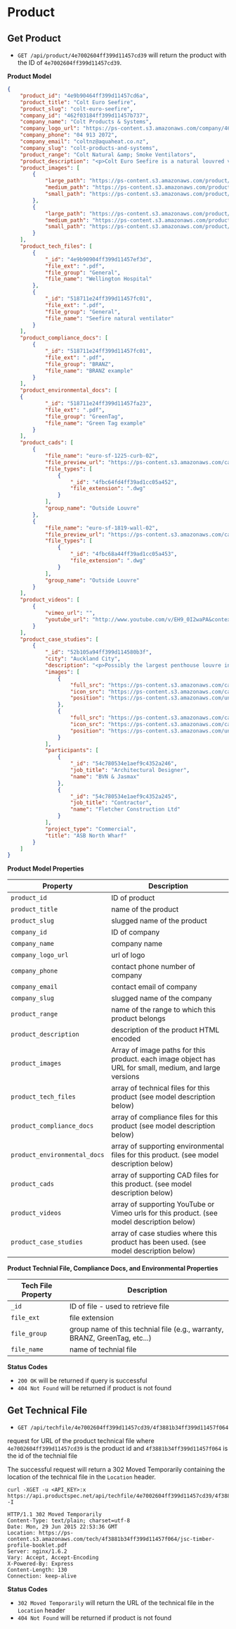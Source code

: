 Product
==========

Get Product
----------------------

 - `GET /api/product/4e7002604ff399d11457cd39` will return the product with the ID of `4e7002604ff399d11457cd39`.
 
**Product Model** 
```json
{
    "product_id": "4e9b90464ff399d11457cd6a",
    "product_title": "Colt Euro Seefire",
    "product_slug": "colt-euro-seefire",
    "company_id": "462f03184ff399d11457b737",
    "company_name": "Colt Products & Systems",
    "company_logo_url": "https://ps-content.s3.amazonaws.com/company/462f03184ff399d11457b737/logo/logo.png",
    "company_phone": "04 913 2072",
    "company_email": "coltnz@aquaheat.co.nz",
    "company_slug": "colt-products-and-systems",
    "product_range": "Colt Natural &amp; Smoke Ventilators",
    "product_description": "<p>Colt Euro Seefire is a natural louvred ventilator that is available in a wide range of sizes, louvre options and control options. It is suited to most industrial and commercial buildings and can provide both day to day and smoke ventilation, as well as permit the entry of natural daylight if fitted with glass or polycarbonate blades. Colt Euro Seefire can also be installed in the vertical either for low level air inlet or for high level extract. With the addition of optional extras it can provide year round weathered ventilation.</p><p>Colt Euro Seefire is manufactured to the ISO 9000 quality standard.</p>",
    "product_images": [
        {
            "large_path": "https://ps-content.s3.amazonaws.com/product/4e9b90464ff399d11457cd6a/images/4f5fb36a4ff39ad1cc056306/dsc00705-lg.JPG",
            "medium_path": "https://ps-content.s3.amazonaws.com/product/4e9b90464ff399d11457cd6a/images/4f5fb36a4ff39ad1cc056306/dsc00705-md.JPG",
            "small_path": "https://ps-content.s3.amazonaws.com/product/4e9b90464ff399d11457cd6a/images/4f5fb36a4ff39ad1cc056306/dsc00705-sm.JPG"
        },
        {
            "large_path": "https://ps-content.s3.amazonaws.com/product/4e9b90464ff399d11457cd6a/images/4f5fb3724ff39ad1cc056307/dsc00697-lg.JPG",
            "medium_path": "https://ps-content.s3.amazonaws.com/product/4e9b90464ff399d11457cd6a/images/4f5fb3724ff39ad1cc056307/dsc00697-md.JPG",
            "small_path": "https://ps-content.s3.amazonaws.com/product/4e9b90464ff399d11457cd6a/images/4f5fb3724ff39ad1cc056307/dsc00697-sm.JPG"
        }
    ],
    "product_tech_files": [
        {
            "_id": "4e9b90904ff399d11457ef3d",
            "file_ext": ".pdf",
            "file_group": "General",
            "file_name": "Wellington Hospital"
        },
        {
            "_id": "518711e24ff399d11457fc01",
            "file_ext": ".pdf",
            "file_group": "General",
            "file_name": "Seefire natural ventilator"
        }
    ],
    "product_compliance_docs": [
        {
            "_id": "518711e24ff399d11457fc01",
            "file_ext": ".pdf",
            "file_group": "BRANZ",
            "file_name": "BRANZ example"
        }
    ],
    "product_environmental_docs": [
    {
            "_id": "518711e24ff399d11457fa23",
            "file_ext": ".pdf",
            "file_group": "GreenTag",
            "file_name": "Green Tag example"
        }
    ],
    "product_cads": [
        {
            "file_name": "euro-sf-1225-curb-02",
            "file_preview_url": "https://ps-content.s3.amazonaws.com/cad/4fbc64fd4ff39ad1cc05a452/files/4fbc64fd4ff39ad1cc05a452/euro-sf-1225-curb-02_dwg.jpg",
            "file_types": [
                {
                    "_id": "4fbc64fd4ff39ad1cc05a452",
                    "file_extension": ".dwg"
                }
            ],
            "group_name": "Outside Louvre"
        },
        {
            "file_name": "euro-sf-1819-wall-02",
            "file_preview_url": "https://ps-content.s3.amazonaws.com/cad/4fbc68a44ff39ad1cc05a453/files/4fbc68a44ff39ad1cc05a453/euro-sf-1819-wall-02_dwg.jpg",
            "file_types": [
                {
                    "_id": "4fbc68a44ff39ad1cc05a453",
                    "file_extension": ".dwg"
                }
            ],
            "group_name": "Outside Louvre"
        }
    ],
    "product_videos": [
        {
            "vimeo_url": "",
            "youtube_url": "http://www.youtube.com/v/EH9_0I2waPA&context=C32e72c5ADOEgsToPDskIb6-CsZ9vb5TMK-It1wnS1&hl=en&fs=1&rel=0"
        }
    ],
    "product_case_studies": [
        {
            "_id": "52b105a94ff399d114580b3f",
            "city": "Auckland City",
            "description": "<p>Possibly the largest penthouse louvre in the world! A Colt Universal 3UL Triple Bank Louvre System 10x10mx10m, takes pride of place on top of one of the most ground breaking buildings in New Zealand.  <br>In an effort to reduce ASB\u2019s carbon footprint by 20%, and set new standards for environmental quality and energy performance, ASB has taken full advantage of some of the latest sustainable systems and building technologies. <br>This is Australasia\u2019s first fixed-bin, displacement, mixed mode ventilation system.  This complex ventilation system utilizes thermal mass and the Venturi effect to extract heat from the building and exhaust it through the internal funnel like atria and out via Colt\u2019s chimney-like penthouse louvre.  <br>The Colt triple bank louvres are used to protect the actuated dampers located in behind which open depending on wind direction, effectively \u2018dragging\u2019 heat load from the building. This passive ventilation system is then controlled by an internal computer system.  <br>Colt\u2019s 3UL/DH louvre system was specified for maximum rain defence, aerodynamics and guaranteed performance tested in accordance with AS/NZS 4740:2000.<br>Colt Products and Systems were contracted to design, manufacture and install the high performance weather louvre system with a BMS actuated damper structure behind and all of the secondary structural steel for the cube. National Manager for Colt Products and Systems, Andy Oakley says \u201cOur engineers were instrumental with the design and construction methodology of the cube at a very early stage\u201d.   <br>Internationally, Colt is a front runner in sustainable technology. Colt develops technologies that harness the natural elements to make the most efficient use of energy, and contribute to a sustainable built environment.</p>",
            "images": [
                {
                    "full_src": "https://ps-content.s3.amazonaws.com/case-study-image/52b105aa4ff399d114580cb0/asb-north-wharf.jpg",
                    "icon_src": "https://ps-content.s3.amazonaws.com/case-study-image/52b105aa4ff399d114580cb0/asb-north-wharf_thumb.jpg",
                    "position": "https://ps-content.s3.amazonaws.com/undefined"
                },
                {
                    "full_src": "https://ps-content.s3.amazonaws.com/case-study-image/52b105aa4ff399d114580cb1/asb-the-cube.jpg",
                    "icon_src": "https://ps-content.s3.amazonaws.com/case-study-image/52b105aa4ff399d114580cb1/asb-the-cube_thumb.jpg",
                    "position": "https://ps-content.s3.amazonaws.com/undefined"
                }
            ],
            "participants": [
                {
                    "_id": "54c780534e1aef9c4352a246",
                    "job_title": "Architectural Designer",
                    "name": "BVN & Jasmax"
                },
                {
                    "_id": "54c780534e1aef9c4352a245",
                    "job_title": "Contractor",
                    "name": "Fletcher Construction Ltd"
                }
            ],
            "project_type": "Commercial",
            "title": "ASB North Wharf"
        }
    ]
}
```

**Product Model Properties**

| Property | Description |
| -------- | ------------ |
| `product_id` | ID of product|
| `product_title` | name of the product|
| `product_slug` | slugged name of the product|
| `company_id` | ID of company|
| `company_name` | company name|
| `company_logo_url` | url of logo|
| `company_phone` | contact phone number of company|
| `company_email` | contact email of company|
| `company_slug` | slugged name of the company|
| `product_range` | name of the range to which this product belongs|
| `product_description` | description of the product HTML encoded|
| `product_images` | Array of image paths for this product.  each image object has URL for small, medium, and large versions|
| `product_tech_files` | array of technical files for this product (see model description below)|
| `product_compliance_docs` | array of compliance files for this product (see model description below)|
| `product_environmental_docs` | array of supporting environmental files for this product. (see model description below)|
| `product_cads` | array of supporting CAD files for this product. (see model description below)|
| `product_videos` | array of supporting YouTube or Vimeo urls for this product. (see model description below)|
| `product_case_studies` | array of case studies where this product has been used. (see model description below)|


**Product Technial File, Compliance Docs, and Environmental Properties**

| Tech File Property | Description |
| -------- | ------------ |
| `_id` | ID of file - used to retrieve file|
| `file_ext` | file extension|
| `file_group` | group name of this technial file (e.g., warranty, BRANZ, GreenTag, etc...)|
| `file_name` | name of technial file|



**Status Codes**
- `200 OK` will be returned if query is successful
- `404 Not Found` will be returned if product is not found




Get Technical File
------------------

- `GET /api/techfile/4e7002604ff399d11457cd39/4f3881b34ff399d11457f064` 

request for URL of the product technical file where `4e7002604ff399d11457cd39` is the product id and `4f3881b34ff399d11457f064` is the id of the technial file

The successful request will return a 302 Moved Temporarily containing the location of the technical file in the `Location` header.


```shell
curl -XGET -u <API_KEY>:x https://api.productspec.net/api/techfile/4e7002604ff399d11457cd39/4f3881b34ff399d11457f064 -I

HTTP/1.1 302 Moved Temporarily
Content-Type: text/plain; charset=utf-8
Date: Mon, 29 Jun 2015 22:53:36 GMT
Location: https://ps-content.s3.amazonaws.com/tech/4f3881b34ff399d11457f064/jsc-timber-profile-booklet.pdf
Server: nginx/1.6.2
Vary: Accept, Accept-Encoding
X-Powered-By: Express
Content-Length: 130
Connection: keep-alive
```

**Status Codes**
- `302 Moved Temporarily` will return the URL of the technical file in the `Location` header
- `404 Not Found` will be returned if product is not found
